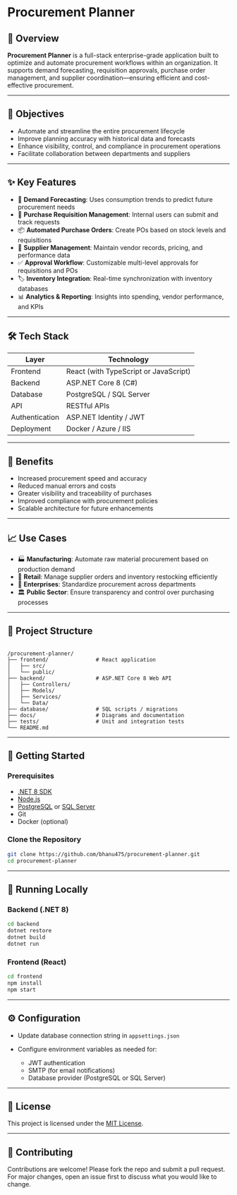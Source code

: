 
# Procurement Planner

## 📌 Overview

**Procurement Planner** is a full-stack enterprise-grade application built to optimize and automate procurement workflows within an organization. It supports demand forecasting, requisition approvals, purchase order management, and supplier coordination—ensuring efficient and cost-effective procurement.

---

## 🎯 Objectives

- Automate and streamline the entire procurement lifecycle
- Improve planning accuracy with historical data and forecasts
- Enhance visibility, control, and compliance in procurement operations
- Facilitate collaboration between departments and suppliers

---

## ✨ Key Features

- 🔮 **Demand Forecasting**: Uses consumption trends to predict future procurement needs  
- 📝 **Purchase Requisition Management**: Internal users can submit and track requests  
- 📦 **Automated Purchase Orders**: Create POs based on stock levels and requisitions  
- 🤝 **Supplier Management**: Maintain vendor records, pricing, and performance data  
- ✅ **Approval Workflow**: Customizable multi-level approvals for requisitions and POs  
- 🏷️ **Inventory Integration**: Real-time synchronization with inventory databases  
- 📊 **Analytics & Reporting**: Insights into spending, vendor performance, and KPIs  

---

## 🛠️ Tech Stack

| Layer         | Technology                          |
|---------------|--------------------------------------|
| Frontend      | React (with TypeScript or JavaScript) |
| Backend       | ASP.NET Core 8 (C#)                  |
| Database      | PostgreSQL / SQL Server             |
| API           | RESTful APIs                        |
| Authentication| ASP.NET Identity / JWT              |
| Deployment    | Docker / Azure / IIS                |

---

## 🚀 Benefits

- Increased procurement speed and accuracy  
- Reduced manual errors and costs  
- Greater visibility and traceability of purchases  
- Improved compliance with procurement policies  
- Scalable architecture for future enhancements  

---

## 📈 Use Cases

- 🏭 **Manufacturing**: Automate raw material procurement based on production demand  
- 🛒 **Retail**: Manage supplier orders and inventory restocking efficiently  
- 🏢 **Enterprises**: Standardize procurement across departments  
- 🏛️ **Public Sector**: Ensure transparency and control over purchasing processes  

---

## 📁 Project Structure

```

/procurement-planner/
├── frontend/               # React application
│   ├── src/
│   └── public/
├── backend/                # ASP.NET Core 8 Web API
│   ├── Controllers/
│   ├── Models/
│   ├── Services/
│   └── Data/
├── database/               # SQL scripts / migrations
├── docs/                   # Diagrams and documentation
├── tests/                  # Unit and integration tests
└── README.md

````

---

## 🧪 Getting Started

### Prerequisites

- [.NET 8 SDK](https://dotnet.microsoft.com/en-us/download)
- [Node.js](https://nodejs.org/)
- [PostgreSQL](https://www.postgresql.org/) or [SQL Server](https://www.microsoft.com/en-us/sql-server)
- Git
- Docker (optional)

### Clone the Repository

```bash
git clone https://github.com/bhanu475/procurement-planner.git
cd procurement-planner
````

---

## 🧰 Running Locally

### Backend (.NET 8)

```bash
cd backend
dotnet restore
dotnet build
dotnet run
```

### Frontend (React)

```bash
cd frontend
npm install
npm start
```

---

## ⚙️ Configuration

* Update database connection string in `appsettings.json`
* Configure environment variables as needed for:

  * JWT authentication
  * SMTP (for email notifications)
  * Database provider (PostgreSQL or SQL Server)

---

## 📄 License

This project is licensed under the [MIT License](LICENSE).

---

## 🙌 Contributing

Contributions are welcome! Please fork the repo and submit a pull request.
For major changes, open an issue first to discuss what you would like to change.
